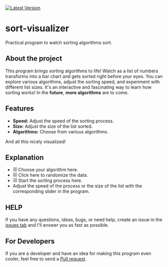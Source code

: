 
[![Latest Version](https://img.shields.io/github/v/release/AwayAllay/sort-visualizer?label=latest)](https://github.com/AwayAllay/sort-visualizer/releases)

# sort-visualizer
Practical program to watch sorting algorithms sort.

## About the project
This program brings sorting algorithms to life! Watch as a list of numbers transforms into
a bar chart and gets sorted right before your eyes. You can explore various algorithms,
adjust the sorting speed, and experiment with different list sizes. It's an interactive and fascinating way
to learn how sorting works!
In the **future**, **more algorithms** are to come.

## Features
- **Speed:** Adjust the speed of the sorting process.
- **Size:** Adjust the size of the list sorted.  
- **Algorithms:** Choose from various algorithms.

And all this nicely visualized!

## Explanation
- ![Choose the algorithm here](src/main/resources/images/sorter.png) Choose your algorithm here.
- ![Randomize the list here](src/main/resources/images/randomize.png) Click here to randomize the data.
- ![Start sorting here](src/main/resources/images/sort.png) Start the sorting process here.
- Adjust the speed of the process or the size of the list with the corresponding slider in the program.

## HELP
If you have any questions, ideas, bugs, or need help,
create an issue in the [issues tab](https://github.com/AwayAllay/sort-visualizer/issues) and
I'll answer you as fast as possible.

## For Developers
If you are a developer and have an idea for making this program even cooler, feel free to send a
[Pull request](https://github.com/AwayAllay/sort-visualizer/pulls).
